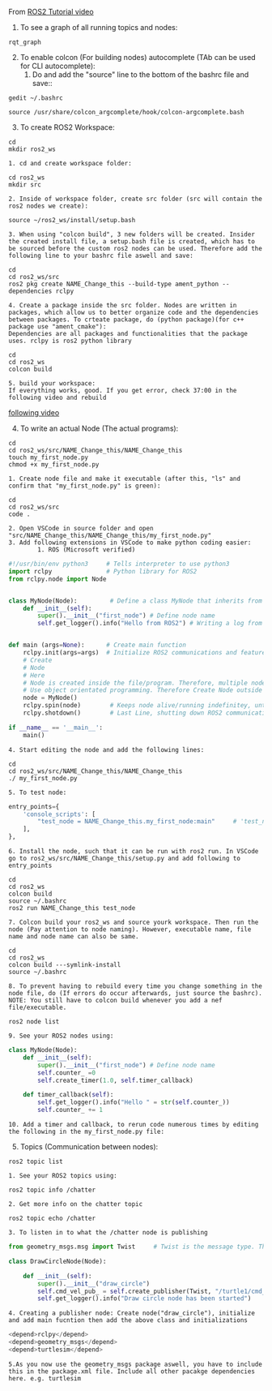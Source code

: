 From [ROS2 Tutorial video](https://www.youtube.com/watch?v=Gg25GfA456o&list=PLLSegLrePWgJk6dfV-UXSh2TZ74wNntWt&index=1)


1. To see a graph of all running topics and nodes:
```Shell
rqt_graph
```


2. To enable colcon (For building nodes) autocomplete (TAb can be used for CLI autocomplete):
	1. Do and add the "source" line to the bottom of the bashrc file and save::
```Shell
gedit ~/.bashrc
```

```Shell
source /usr/share/colcon_argcomplete/hook/colcon-argcomplete.bash
```


3. To create ROS2 Workspace:

```Shell
cd
mkdir ros2_ws
```
	1. cd and create workspace folder: 

```Shell
cd ros2_ws
mkdir src
```
	2. Inside of workspace folder, create src folder (src will contain the ros2 nodes we create):

```Shell
source ~/ros2_ws/install/setup.bash
```
	3. When using "colcon build", 3 new folders will be created. Insider the created install file, a setup.bash file is created, which has to be sourced before the custom ros2 nodes can be used. Therefore add the following line to your bashrc file aswell and save:

```Shell
cd
cd ros2_ws/src
ros2 pkg create NAME_Change_this --build-type ament_python --dependencies rclpy
```
	4. Create a package inside the src folder. Nodes are written in packages, which allow us to better organize code and the dependencies between packages. To crteate package, do (python package)(for c++ package use "ament_cmake"):
	Dependencies are all packages and functionalities that the package uses. rclpy is ros2 python library

```Shell
cd
cd ros2_ws
colcon build
```
	5. build your workspace:
	If everything works, good. If you get error, check 37:00 in the following video and rebuild
[following video](https://www.youtube.com/watch?v=Gg25GfA456o&list=PLLSegLrePWgJk6dfV-UXSh2TZ74wNntWt&index=1)


4.  To write an actual Node (The actual programs):

```Shel
cd
cd ros2_ws/src/NAME_Change_this/NAME_Change_this
touch my_first_node.py
chmod +x my_first_node.py
```
	1. Create node file and make it executable (after this, "ls" and confirm that "my_first_node.py" is green):

```Shell
cd 
cd ros2_ws/src
code .
```
	2. Open VSCode in source folder and open "src/NAME_Change_this/NAME_Change_this/my_first_node.py"
	3. Add following extensions in VSCode to make python coding easier:
			1. ROS (Microsoft verified)

```Python
#!/usr/bin/env python3     # Tells interpreter to use python3
import rclpy               # Python library for ROS2
from rclpy.node import Node


class MyNode(Node):         # Define a class MyNode that inherits from the node that is from rclpy.node. Class therefore has access to all functionalities of ROS2
	def __init__(self):
		super().__init__("first_node") # Define node name
		self.get_logger().info("Hello from ROS2") # Writing a log from ROS2


def main (args=None):      # Create main function
	rclpy.init(args=args)  # Initialize ROS2 communications and features. Arguments for init function are same as argusments from the main
	# Create
	# Node
	# Here
	# Node is created inside the file/program. Therefore, multiple nodes can be run from the same program.
	# Use object orientated programming. Therefore Create Node outside main and call it
	node = MyNode()
	rclpy.spin(node)        # Keeps node alive/running indefinitey, until ctrl+c
	rclpy.shotdown()        # Last Line, shutting down ROS2 communications

if __name__ == '__main__':
	main()
```
	4. Start editing the node and add the following lines:

```Shell
cd
cd ros2_ws/src/NAME_Change_this/NAME_Change_this
./ my_first_node.py
```
	5. To test node:

```Python
entry_points={
	'console_scripts': [
		"test_node = NAME_Change_this.my_first_node:main"     # 'test_node' is executable name
	],
},
```
	6. Install the node, such that it can be run with ros2 run. In VSCode go to ros2_ws/src/NAME_Change_this/setup.py and add following to entry_points

```Shell
cd
cd ros2_ws
colcon build
source ~/.bashrc
ros2 run NAME_Change_this test_node
```
	7. Colcon build your ros2_ws and source yourk workspace. Then run the node (Pay attention to node naming). However, executable name, file name and node name can also be same.

```Shell
cd
cd ros2_ws
colcon build ---symlink-install
source ~/.bashrc
```
	8. To prevent having to rebuild every time you change something in the node file, do (If errors do occur afterwards, just source the bashrc). NOTE: You still have to colcon build whenever you add a nef file/executable.

```Shell
ros2 node list
```
	9. See your ROS2 nodes using:

```Python
class MyNode(Node):
	def __init__(self):
		super().__init__("first_node") # Define node name
		self.counter_ =0
		self.create_timer(1.0, self.timer_callback)

	def timer_callback(self):
		self.get_logger().info("Hello " = str(self.counter_))
		self.counter_ += 1
```
	10. Add a timer and callback, to rerun code numerous times by editing the following in the my_first_node.py file:


5. Topics (Communication between nodes):

```Shell
ros2 topic list
```
	1. See your ROS2 topics using:

```
ros2 topic info /chatter
```
	2. Get more info on the chatter topic

```Shell
ros2 topic echo /chatter
```
	3. To listen in to what the /chatter node is publishing

```Python
from geometry_msgs.msg import Twist     # Twist is the message type. This one is specific for controlling the turtble bot and was found using 'ros2 topic info /turtle1/cmd_vel' command  in CLI

class DrawCircleNode(Node):

	def __init__(self):
		super().__init__("draw_circle")
		self.cmd_vel_pub_ = self.create_publisher(Twist, "/turtle1/cmd_vel", 10)     # command velocity publisher, publishing a Twist type message with the name '/turtle1/cmd_vel' found from 'ros2 topic list' in CLI. 10 is queue size/buffer(10 messages)
		self.get_logger().info("Draw circle node has been started")
```
	4. Creating a publisher node: Create node("draw_circle"), initialize and add main fucntion then add the above class and initializations

```Python
<depend>rclpy</depend>
<depend>geometry_msgs</depend>
<depend>turtlesim</depend>
```
	5.As you now use the geometry_msgs package aswell, you have to include this in the package.xml file. Include all other pacakge dependencies here. e.g. turtlesim









